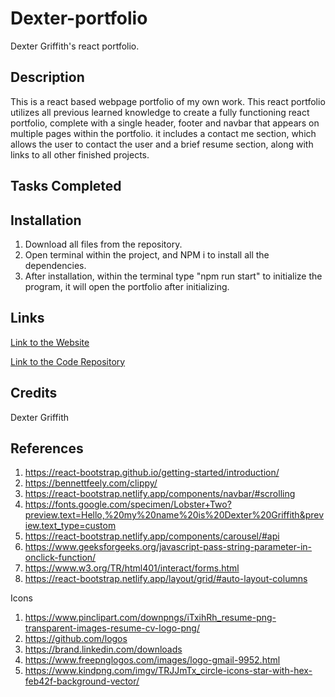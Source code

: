 # Dexter-portfolio  

Dexter Griffith's react portfolio. 

## Description 

This is a react based webpage portfolio of my own work. This react portfolio utilizes all previous learned knowledge to create a fully functioning react portfolio, complete with a single header, footer and navbar that appears on multiple pages within the portfolio. it includes a contact me section, which allows the user to contact the user and a brief resume section, along with links to all other finished projects. 

## Tasks Completed



## Installation 

1. Download all files from the repository. 
2. Open terminal within the project, and NPM i to install all the dependencies.
3. After installation, within the terminal type "npm run start" to initialize the program, it will open the portfolio after initializing. 

## Links 

[Link to the Website](https://dexterlgriffith.github.io/dexter-portfolio/)

[Link to the Code Repository](https://github.com/DexterLGriffith/dexter-portfolio)

## Credits 

Dexter Griffith 

## References

1. https://react-bootstrap.github.io/getting-started/introduction/
2. https://bennettfeely.com/clippy/
3. https://react-bootstrap.netlify.app/components/navbar/#scrolling
4. https://fonts.google.com/specimen/Lobster+Two?preview.text=Hello,%20my%20name%20is%20Dexter%20Griffith&preview.text_type=custom
5. https://react-bootstrap.netlify.app/components/carousel/#api
6. https://www.geeksforgeeks.org/javascript-pass-string-parameter-in-onclick-function/
7. https://www.w3.org/TR/html401/interact/forms.html
8. https://react-bootstrap.netlify.app/layout/grid/#auto-layout-columns

Icons 

1. https://www.pinclipart.com/downpngs/iTxihRh_resume-png-transparent-images-resume-cv-logo-png/
2. https://github.com/logos
3. https://brand.linkedin.com/downloads
4. https://www.freepnglogos.com/images/logo-gmail-9952.html
5. https://www.kindpng.com/imgv/TRJJmTx_circle-icons-star-with-hex-feb42f-background-vector/